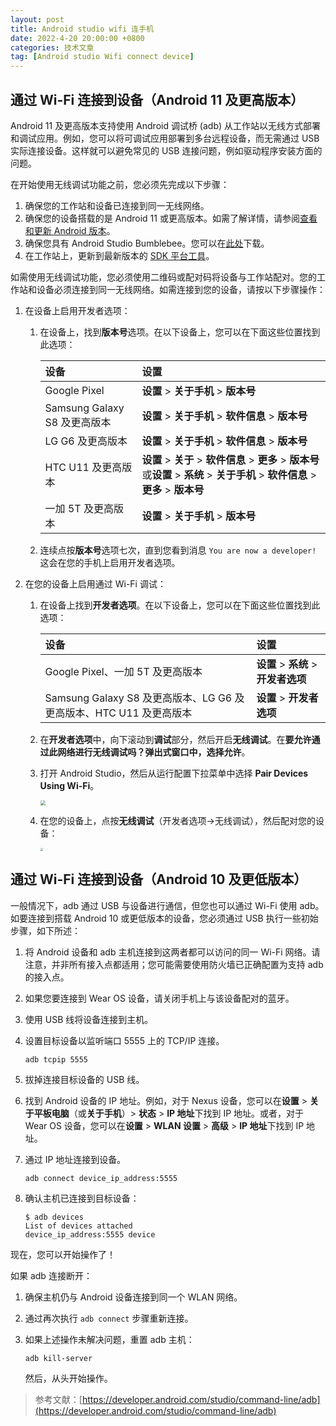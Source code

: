 ```yaml
---
layout: post
title: Android studio wifi 连手机
date: 2022-4-20 20:00:00 +0800
categories: 技术文章
tag: [Android studio Wifi connect device]
---
```


## 通过 Wi-Fi 连接到设备（Android 11 及更高版本）

Android 11 及更高版本支持使用 Android 调试桥 (adb) 从工作站以无线方式部署和调试应用。例如，您可以将可调试应用部署到多台远程设备，而无需通过 USB 实际连接设备。这样就可以避免常见的 USB 连接问题，例如驱动程序安装方面的问题。

在开始使用无线调试功能之前，您必须先完成以下步骤：

1. 确保您的工作站和设备已连接到同一无线网络。
2. 确保您的设备搭载的是 Android 11 或更高版本。如需了解详情，请参阅[查看和更新 Android 版本](https://support.google.com/android/answer/7680439)。
3. 确保您具有 Android Studio Bumblebee。您可以在[此处](https://developer.android.com/studio)下载。
4. 在工作站上，更新到最新版本的 [SDK 平台工具](https://developer.android.com/studio/releases/platform-tools)。

如需使用无线调试功能，您必须使用二维码或配对码将设备与工作站配对。您的工作站和设备必须连接到同一无线网络。如需连接到您的设备，请按以下步骤操作：

1. 在设备上启用开发者选项：

   1. 在设备上，找到**版本号**选项。在以下设备上，您可以在下面这些位置找到此选项：

      | 设备                         | 设置                                                         |
      | :--------------------------- | :----------------------------------------------------------- |
      | Google Pixel                 | **设置** > **关于手机** > **版本号**                         |
      | Samsung Galaxy S8 及更高版本 | **设置** > **关于手机** > **软件信息** > **版本号**          |
      | LG G6 及更高版本             | **设置** > **关于手机** > **软件信息** > **版本号**          |
      | HTC U11 及更高版本           | **设置** > **关于** > **软件信息** > **更多** > **版本号**或**设置** > **系统** > **关于手机** > **软件信息** > **更多** > **版本号** |
      | 一加 5T 及更高版本           | **设置** > **关于手机** > **版本号**                         |

   2. 连续点按**版本号**选项七次，直到您看到消息 `You are now a developer!` 这会在您的手机上启用开发者选项。

2. 在您的设备上启用通过 Wi-Fi 调试：

   1. 在设备上找到**开发者选项**。在以下设备上，您可以在下面这些位置找到此选项：

      | 设备                                                         | 设置                                 |
      | :----------------------------------------------------------- | :----------------------------------- |
      | Google Pixel、一加 5T 及更高版本                             | **设置** > **系统** > **开发者选项** |
      | Samsung Galaxy S8 及更高版本、LG G6 及更高版本、HTC U11 及更高版本 | **设置** > **开发者选项**            |

   2. 在**开发者选项**中，向下滚动到**调试**部分，然后开启**无线调试**。在**要允许通过此网络进行无线调试吗？**弹出式窗口中，选择**允许**。

   3. 打开 Android Studio，然后从运行配置下拉菜单中选择 **Pair Devices Using Wi-Fi**。

      <img src="https://picgo-1307686581.cos.ap-shanghai.myqcloud.com/github/hqglichao/imagesimage-20220421204519681.png" style="zoom: 50%;" />

   4. 在您的设备上，点按**无线调试**（开发者选项->无线调试），然后配对您的设备：

      <img src="https://picgo-1307686581.cos.ap-shanghai.myqcloud.com/github/hqglichao/imagesimage-20220421204826659.png" style="zoom:30%;" />  
      

## 通过 Wi-Fi 连接到设备（Android 10 及更低版本）

一般情况下，adb 通过 USB 与设备进行通信，但您也可以通过 Wi-Fi 使用 adb。如要连接到搭载 Android 10 或更低版本的设备，您必须通过 USB 执行一些初始步骤，如下所述：

1. 将 Android 设备和 adb 主机连接到这两者都可以访问的同一 Wi-Fi 网络。请注意，并非所有接入点都适用；您可能需要使用防火墙已正确配置为支持 adb 的接入点。

2. 如果您要连接到 Wear OS 设备，请关闭手机上与该设备配对的蓝牙。

3. 使用 USB 线将设备连接到主机。

4. 设置目标设备以监听端口 5555 上的 TCP/IP 连接。

   ```
   adb tcpip 5555
   ```

5. 拔掉连接目标设备的 USB 线。

6. 找到 Android 设备的 IP 地址。例如，对于 Nexus 设备，您可以在**设置** > **关于平板电脑**（或**关于手机**）> **状态** > **IP 地址**下找到 IP 地址。或者，对于 Wear OS 设备，您可以在**设置** > **WLAN 设置** > **高级** > **IP 地址**下找到 IP 地址。

7. 通过 IP 地址连接到设备。

   ```
   adb connect device_ip_address:5555
   ```

8. 确认主机已连接到目标设备：

   ```
   $ adb devices
   List of devices attached
   device_ip_address:5555 device
   ```

现在，您可以开始操作了！

如果 adb 连接断开：

1. 确保主机仍与 Android 设备连接到同一个 WLAN 网络。

2. 通过再次执行 `adb connect` 步骤重新连接。

3. 如果上述操作未解决问题，重置 adb 主机：

   ```
   adb kill-server
   ```

   然后，从头开始操作。

> 参考文献：[https://developer.android.com/studio/command-line/adb](https://developer.android.com/studio/command-line/adb)